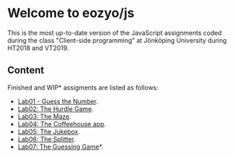 # Welcome to eozyo/js

This is the most up-to-date version of the JavaScript assignments coded during the class "Client-side programming" at Jönköping University during HT2018 and VT2019.

## Content
Finished and WIP* assigments are listed as follows:
* [Lab01 - Guess the Number](https://github.com/eozyo/js/tree/master/a01).
* [Lab02: The Hurdle Game](https://github.com/eozyo/js/tree/master/a02).
* [Lab03: The Maze](https://github.com/eozyo/js/tree/master/a03).
* [Lab04: The Coffeehouse app](https://github.com/eozyo/js/tree/master/a04).
* [Lab05: The Jukebox](https://github.com/eozyo/js/tree/master/a05).
* [Lab06: The Splitter](https://github.com/eozyo/js/tree/master/a06).
*	[Lab07: The Guessing Game](https://github.com/eozyo/js/tree/Assignment-07/a07)*.
